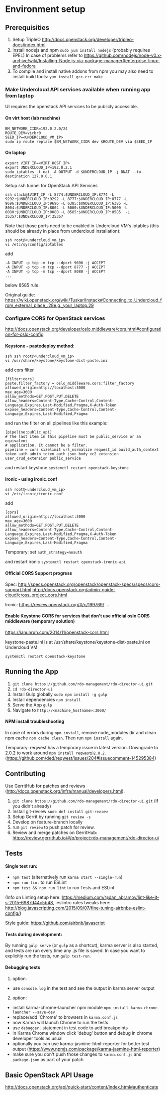 # Environment setup

## Prerequisities

1. Setup TripleO http://docs.openstack.org/developer/tripleo-docs/index.html
2. install nodejs and npm ```sudo yum install nodejs``` (probably requires EPEL) In case of problems refer to https://github.com/nodejs/node-v0.x-archive/wiki/Installing-Node.js-via-package-manager#enterprise-linux-and-fedora
3. To compile and install native addons from npm you may also need to install build tools:
   ```yum install gcc-c++ make```


### Make Undercloud API services available when running app from laptop

UI requires the openstack API services to be publicly accessible.

#### On virt host (lab machine)
```
BM_NETWORK_CIDR=192.0.2.0/24
ROUTE_DEV=virbr0
SEED_IP=<UNDERCLOUD_VM_IP>
sudo ip route replace $BM_NETWORK_CIDR dev $ROUTE_DEV via $SEED_IP
```

#### On laptop
```
export VIRT_IP=<VIRT_HOST_IP>
export UNDERCLOUD_IP=192.0.2.1
sudo iptables -t nat -A OUTPUT -d $UNDERCLOUD_IP -j DNAT --to-destination 127.0.0.1
```

Setup ssh tunnel for OpenStack API Services

```ssh stack@$VIRT_IP -L 8774:$UNDERCLOUD_IP:8774 -L 9292:$UNDERCLOUD_IP:9292 -L 8777:$UNDERCLOUD_IP:8777 -L 9696:$UNDERCLOUD_IP:9696 -L 6385:$UNDERCLOUD_IP:6385 -L 8004:$UNDERCLOUD_IP:8004 -L 5000:$UNDERCLOUD_IP:5000 -L 8080:$UNDERCLOUD_IP:8080 -L 8585:$UNDERCLOUD_IP:8585  -L 35357:$UNDERCLOUD_IP:35357```

Note that those ports need to be enabled in Undercloud VM's iptables (this should be already in place from undercloud installation):

```
ssh root@<undercloud_vm_ip>
vi /etc/sysconfig/iptables
```
add
```
-A INPUT -p tcp -m tcp --dport 9696 -j ACCEPT
-A INPUT -p tcp -m tcp --dport 8777 -j ACCEPT
-A INPUT -p tcp -m tcp --dport 8080 -j ACCEPT
...
```
below 8585 rule.


Original guide:
https://wiki.openstack.org/wiki/Tuskar/Instack#Connecting_to_Undercloud_from_external_place_.28e.g._your_laptop.29


### Configure CORS for OpenStack services

http://docs.openstack.org/developer/oslo.middleware/cors.html#configuration-for-oslo-config

#### Keystone - pastedeploy method:
```
ssh ssh root@<undercloud_vm_ip>
vi /usr/share/keystone/keystone-dist-paste.ini
```
add cors filter
```
[filter:cors]
paste.filter_factory = oslo_middleware.cors:filter_factory
allowed_origin=http://localhost:3000
max_age=3600
allow_methods=GET,POST,PUT,DELETE
allow_headers=Content-Type,Cache-Control,Content-Language,Expires,Last-Modified,Pragma,X-Auth-Token
expose_headers=Content-Type,Cache-Control,Content-Language,Expires,Last-Modified,Pragma
```
and run the filter on all pipelines like this example:
```
[pipeline:public_api]
# The last item in this pipeline must be public_service or an equivalent
# application. It cannot be a filter.
pipeline = cors sizelimit url_normalize request_id build_auth_context token_auth admin_token_auth json_body ec2_extension user_crud_extension public_service
```
and restart keystone ```systemctl restart openstack-keystone```

#### Ironic - using ironic.conf

```
ssh root@<undercloud_vm_ip>
vi /etc/ironic/ironic.conf
```

add

```
[cors]
allowed_origin=http://localhost:3000
max_age=3600
allow_methods=GET,POST,PUT,DELETE
allow_headers=Content-Type,Cache-Control,Content-Language,Expires,Last-Modified,Pragma,X-Auth-Token
expose_headers=Content-Type,Cache-Control,Content-Language,Expires,Last-Modified,Pragma
```

Temporary: set ```auth_strategy=noauth```

and restart ironic ```systemctl restart openstack-ironic-api```



#### Official CORS Support progress

Spec: http://specs.openstack.org/openstack/openstack-specs/specs/cors-support.html
http://docs.openstack.org/admin-guide-cloud/cross_project_cors.html

Ironic: https://review.openstack.org/#/c/199769/
...

#### Enable Keystone CORS for services that don't use official oslo CORS middleware (temporary solution)

https://ianunruh.com/2014/11/openstack-cors.html

keystone-paste.ini is at /usr/share/keystone/keystone-dist-paste.ini
on Undercloud VM

```systemctl restart openstack-keystone```


## Running the App

1. ```git clone https://github.com/rdo-management/rdo-director-ui.git```
2. ```cd rdo-director-ui```
3. Install Gulp globally ```sudo npm install -g gulp```
4. Install dependencies ```npm install```
5. Serve the App ```gulp```
6. Navigate to ```http://<machine_hostname>:3000/```

#### NPM install troubleshooting

In case of errors during ```npm install```, remove node_modules dir and clean npm cache
```npm cache clean```. Then run ```npm install``` again.

Temporary:
reqwest has a temporary issue in latest version. Downgrade to 2.0.2 to work around ```npm install reqwest@2.0.2```.
(https://github.com/ded/reqwest/issues/204#issuecomment-145295384)


## Contributing

Use GerritHub for patches and reviews (http://docs.openstack.org/infra/manual/developers.html).

1. ```git clone https://github.com/rdo-management/rdo-director-ui.git``` (if you didn't already)
2. Install git-review ```sudo dnf install git-review```
3. Setup Gerrit by running ```git review -s```
4. Develop on feature-branch locally
5. run ```git review``` to push patch for review.
6. Review and merge patches on GerritHub: https://review.gerrithub.io/#/q/project:rdo-management/rdo-director-ui


## Tests

#### Single test run:

- ```npm test``` (alternatively run ```karma start --single-run```)
- ```npm run lint``` to run ESLint
- ```npm test && npm run lint``` to run Tests and ESLint

(Info on Linting setup here: https://medium.com/@dan_abramov/lint-like-it-s-2015-6987d44c5b48,
.eslintrc rules tweaks here: http://blog.javascripting.com/2015/09/07/fine-tuning-airbnbs-eslint-config/)

Style guide: https://github.com/airbnb/javascript

#### Tests during development:

By running ```gulp serve``` (or ```gulp``` as a shortcut), karma server is also started, and tests are run every time any .js file is saved. In case you want to explicitly run the tests, run ```gulp test-run```.

#### Debugging tests

1. option:
  - use ```console.log``` in the test and see the output in karma server output
2. option:
  - install karma-chrome-launcher npm module ```npm install karma-chrome-launcher --save-dev```
  - replace/add 'Chrome' to browsers in ```karma.conf.js```
  - now Karma will launch Chrome to run the tests
  - use ```debugger;``` statement in test code to add breakpoints
  - in Karma Chrome window click 'debug' button and debug in chrome developer tools as usual
  - optionally you can use karma-jasmine-html-reporter for better test output (https://www.npmjs.com/package/karma-jasmine-html-reporter)
  - make sure you don't push those changes to ```karma.conf.js``` and ```package.json``` as part of your patch



## Basic OpenStack API Usage

http://docs.openstack.org/api/quick-start/content/index.html#authenticate
